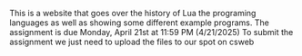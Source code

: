 This is a website that goes over the history of Lua the programing languages as well as showing some different example programs.
The assignment is due Monday, April 21st at 11:59 PM (4/21/2025)
To submit the assignment we just need to upload the files to our spot on csweb
